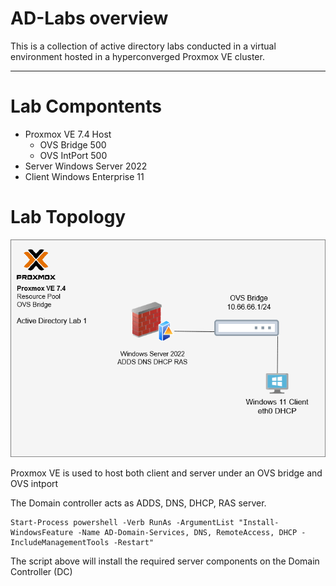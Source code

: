 # AD-Labs overview
This is a collection of active directory labs conducted in a virtual environment hosted in a hyperconverged Proxmox VE cluster. 

---
# Lab Compontents
- Proxmox VE 7.4 Host
  - OVS Bridge 500
  - OVS IntPort 500
- Server Windows Server 2022
- Client Windows Enterprise 11

# Lab Topology
![Lab Diagram](diagrams/AD-LAB-Topology.png)

 Proxmox VE is used to host both client and server under an OVS bridge and OVS intport

The Domain controller acts as ADDS, DNS, DHCP, RAS server.  

```
Start-Process powershell -Verb RunAs -ArgumentList "Install-WindowsFeature -Name AD-Domain-Services, DNS, RemoteAccess, DHCP -IncludeManagementTools -Restart"
```
The script above will install the required server components on the Domain Controller (DC)



 




